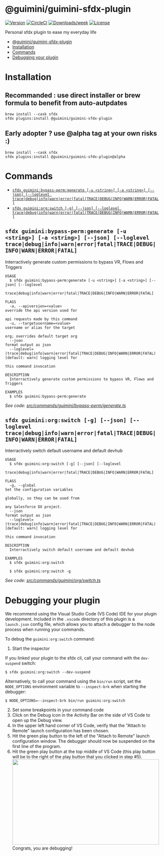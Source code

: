# @guimini/guimini-sfdx-plugin

[![Version](https://img.shields.io/npm/v/@guimini/guimini-sfdx-plugin.svg)](https://npmjs.org/package/@guimini/guimini-sfdx-plugin)
[![CircleCI](https://circleci.com/gh/guimini/guimini-sfdx-plugin/tree/main.svg?style=shield)](https://circleci.com/gh/guimini/guimini-sfdx-plugin/tree/main)
[![Downloads/week](https://img.shields.io/npm/dw/@guimini/guimini-sfdx-plugin.svg)](https://npmjs.org/package/@guimini/guimini-sfdx-plugin)
[![License](https://img.shields.io/npm/l/@guimini/guimini-sfdx-plugin.svg)](https://github.com/guimini/guimini-sfdx-plugin/blob/main/package.json)

Personal sfdx plugin to ease my everyday life

<!-- toc -->
* [@guimini/guimini-sfdx-plugin](#guiminiguimini-sfdx-plugin)
* [Installation](#installation)
* [Commands](#commands)
* [Debugging your plugin](#debugging-your-plugin)
<!-- tocstop -->

# Installation

## Recommanded : use direct installer or brew formula to benefit from auto-autpdates

```
brew install --cask sfdx
sfdx plugins:install @guimini/guimini-sfdx-plugin
```

## Early adopter ? use @alpha tag at your own risks :)

```
brew install --cask sfdx
sfdx plugins:install @guimini/guimini-sfdx-plugin@alpha
```

# Commands

<!-- commands -->
* [`sfdx guimini:bypass-perm:generate [-u <string>] [-a <string>] [--json] [--loglevel trace|debug|info|warn|error|fatal|TRACE|DEBUG|INFO|WARN|ERROR|FATAL]`](#sfdx-guiminibypass-permgenerate--u-string--a-string---json---loglevel-tracedebuginfowarnerrorfataltracedebuginfowarnerrorfatal)
* [`sfdx guimini:org:switch [-g] [--json] [--loglevel trace|debug|info|warn|error|fatal|TRACE|DEBUG|INFO|WARN|ERROR|FATAL]`](#sfdx-guiminiorgswitch--g---json---loglevel-tracedebuginfowarnerrorfataltracedebuginfowarnerrorfatal)

## `sfdx guimini:bypass-perm:generate [-u <string>] [-a <string>] [--json] [--loglevel trace|debug|info|warn|error|fatal|TRACE|DEBUG|INFO|WARN|ERROR|FATAL]`

Interractively generate custom permissions to bypass VR, Flows and Triggers

```
USAGE
  $ sfdx guimini:bypass-perm:generate [-u <string>] [-a <string>] [--json] [--loglevel
    trace|debug|info|warn|error|fatal|TRACE|DEBUG|INFO|WARN|ERROR|FATAL]

FLAGS
  -a, --apiversion=<value>                                                          override the api version used for
                                                                                    api requests made by this command
  -u, --targetusername=<value>                                                      username or alias for the target
                                                                                    org; overrides default target org
  --json                                                                            format output as json
  --loglevel=(trace|debug|info|warn|error|fatal|TRACE|DEBUG|INFO|WARN|ERROR|FATAL)  [default: warn] logging level for
                                                                                    this command invocation

DESCRIPTION
  Interractively generate custom permissions to bypass VR, Flows and Triggers

EXAMPLES
  $ sfdx guimini:bypass-perm:generate
```

_See code: [src/commands/guimini/bypass-perm/generate.ts](https://github.com/guimini/guimini-sfdx-plugin/blob/v0.6.0-alpha.2/src/commands/guimini/bypass-perm/generate.ts)_

## `sfdx guimini:org:switch [-g] [--json] [--loglevel trace|debug|info|warn|error|fatal|TRACE|DEBUG|INFO|WARN|ERROR|FATAL]`

Interractively switch default username and default devhub

```
USAGE
  $ sfdx guimini:org:switch [-g] [--json] [--loglevel
    trace|debug|info|warn|error|fatal|TRACE|DEBUG|INFO|WARN|ERROR|FATAL]

FLAGS
  -g, --global                                                                      Set the configuration variables
                                                                                    globally, so they can be used from
                                                                                    any Salesforce DX project.
  --json                                                                            format output as json
  --loglevel=(trace|debug|info|warn|error|fatal|TRACE|DEBUG|INFO|WARN|ERROR|FATAL)  [default: warn] logging level for
                                                                                    this command invocation

DESCRIPTION
  Interractively switch default username and default devhub

EXAMPLES
  $ sfdx guimini:org:switch

  $ sfdx guimini:org:switch -g
```

_See code: [src/commands/guimini/org/switch.ts](https://github.com/guimini/guimini-sfdx-plugin/blob/v0.6.0-alpha.2/src/commands/guimini/org/switch.ts)_
<!-- commandsstop -->

# Debugging your plugin

We recommend using the Visual Studio Code (VS Code) IDE for your plugin development. Included in the `.vscode` directory of this plugin is a `launch.json` config file, which allows you to attach a debugger to the node process when running your commands.

To debug the `guimini:org:switch` command:

1. Start the inspector

If you linked your plugin to the sfdx cli, call your command with the `dev-suspend` switch:

```sh-session
$ sfdx guimini:org:switch --dev-suspend
```

Alternatively, to call your command using the `bin/run` script, set the `NODE_OPTIONS` environment variable to `--inspect-brk` when starting the debugger:

```sh-session
$ NODE_OPTIONS=--inspect-brk bin/run guimini:org:switch
```

2. Set some breakpoints in your command code
3. Click on the Debug icon in the Activity Bar on the side of VS Code to open up the Debug view.
4. In the upper left hand corner of VS Code, verify that the "Attach to Remote" launch configuration has been chosen.
5. Hit the green play button to the left of the "Attach to Remote" launch configuration window. The debugger should now be suspended on the first line of the program.
6. Hit the green play button at the top middle of VS Code (this play button will be to the right of the play button that you clicked in step #5).
   <br><img src=".images/vscodeScreenshot.png" width="480" height="278"><br>
   Congrats, you are debugging!
